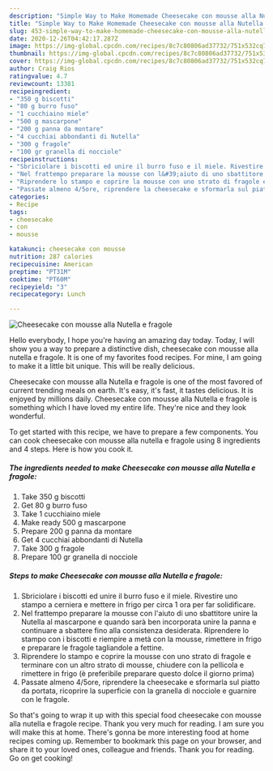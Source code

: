 ```yaml
---
description: "Simple Way to Make Homemade Cheesecake con mousse alla Nutella e fragole"
title: "Simple Way to Make Homemade Cheesecake con mousse alla Nutella e fragole"
slug: 453-simple-way-to-make-homemade-cheesecake-con-mousse-alla-nutella-e-fragole
date: 2020-12-26T04:42:17.287Z
image: https://img-global.cpcdn.com/recipes/8c7c80806ad37732/751x532cq70/cheesecake-con-mousse-alla-nutella-e-fragole-recipe-main-photo.jpg
thumbnail: https://img-global.cpcdn.com/recipes/8c7c80806ad37732/751x532cq70/cheesecake-con-mousse-alla-nutella-e-fragole-recipe-main-photo.jpg
cover: https://img-global.cpcdn.com/recipes/8c7c80806ad37732/751x532cq70/cheesecake-con-mousse-alla-nutella-e-fragole-recipe-main-photo.jpg
author: Craig Rios
ratingvalue: 4.7
reviewcount: 13381
recipeingredient:
- "350 g biscotti"
- "80 g burro fuso"
- "1 cucchiaino miele"
- "500 g mascarpone"
- "200 g panna da montare"
- "4 cucchiai abbondanti di Nutella"
- "300 g fragole"
- "100 gr granella di nocciole"
recipeinstructions:
- "Sbriciolare i biscotti ed unire il burro fuso e il miele. Rivestire uno stampo a cerniera e mettere in frigo per circa 1 ora per far solidificare."
- "Nel frattempo preparare la mousse con l&#39;aiuto di uno sbattitore unire la Nutella al mascarpone e quando sarà ben incorporata unire la panna e continuare a sbattere fino alla consistenza desiderata. Riprendere lo stampo con i biscotti e riempire a metà con la mousse, rimettere in frigo e preparare le fragole tagliandole a fettine."
- "Riprendere lo stampo e coprire la mousse con uno strato di fragole e terminare con un altro strato di mousse, chiudere con la pellicola e rimettere in frigo (è preferibile preparare questo dolce il giorno prima)"
- "Passate almeno 4/5ore, riprendere la cheesecake e sformarla sul piatto da portata, ricoprire la superficie con la granella di nocciole e guarnire con le fragole."
categories:
- Recipe
tags:
- cheesecake
- con
- mousse

katakunci: cheesecake con mousse 
nutrition: 287 calories
recipecuisine: American
preptime: "PT31M"
cooktime: "PT60M"
recipeyield: "3"
recipecategory: Lunch

---
```



![Cheesecake con mousse alla Nutella e fragole](https://img-global.cpcdn.com/recipes/8c7c80806ad37732/751x532cq70/cheesecake-con-mousse-alla-nutella-e-fragole-recipe-main-photo.jpg)

Hello everybody, I hope you're having an amazing day today. Today, I will show you a way to prepare a distinctive dish, cheesecake con mousse alla nutella e fragole. It is one of my favorites food recipes. For mine, I am going to make it a little bit unique. This will be really delicious.



Cheesecake con mousse alla Nutella e fragole is one of the most favored of current trending meals on earth. It's easy, it's fast, it tastes delicious. It is enjoyed by millions daily. Cheesecake con mousse alla Nutella e fragole is something which I have loved my entire life. They're nice and they look wonderful.


To get started with this recipe, we have to prepare a few components. You can cook cheesecake con mousse alla nutella e fragole using 8 ingredients and 4 steps. Here is how you cook it.

<!--inarticleads1-->

##### The ingredients needed to make Cheesecake con mousse alla Nutella e fragole:

1. Take 350 g biscotti
1. Get 80 g burro fuso
1. Take 1 cucchiaino miele
1. Make ready 500 g mascarpone
1. Prepare 200 g panna da montare
1. Get 4 cucchiai abbondanti di Nutella
1. Take 300 g fragole
1. Prepare 100 gr granella di nocciole




<!--inarticleads2-->

##### Steps to make Cheesecake con mousse alla Nutella e fragole:

1. Sbriciolare i biscotti ed unire il burro fuso e il miele. Rivestire uno stampo a cerniera e mettere in frigo per circa 1 ora per far solidificare.
1. Nel frattempo preparare la mousse con l&#39;aiuto di uno sbattitore unire la Nutella al mascarpone e quando sarà ben incorporata unire la panna e continuare a sbattere fino alla consistenza desiderata. Riprendere lo stampo con i biscotti e riempire a metà con la mousse, rimettere in frigo e preparare le fragole tagliandole a fettine.
1. Riprendere lo stampo e coprire la mousse con uno strato di fragole e terminare con un altro strato di mousse, chiudere con la pellicola e rimettere in frigo (è preferibile preparare questo dolce il giorno prima)
1. Passate almeno 4/5ore, riprendere la cheesecake e sformarla sul piatto da portata, ricoprire la superficie con la granella di nocciole e guarnire con le fragole.




So that's going to wrap it up with this special food cheesecake con mousse alla nutella e fragole recipe. Thank you very much for reading. I am sure you will make this at home. There's gonna be more interesting food at home recipes coming up. Remember to bookmark this page on your browser, and share it to your loved ones, colleague and friends. Thank you for reading. Go on get cooking!
